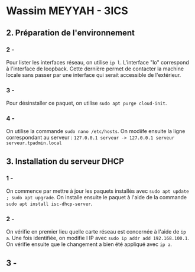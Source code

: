 # Wassim MEYYAH - 3ICS

## 2. Préparation de l'environnement

### 2 - 
Pour lister les interfaces réseau, on utilise ```ip l```. L'interface "lo" correspond à l'interface de loopback. Cette dernière permet de contacter la machine locale sans passer par une interface qui serait accessible de l'extérieur.

### 3 - 
Pour désinstaller ce paquet, on utilise ```sudo apt purge cloud-init```.

### 4 - 
On utilise la commande ```sudo nano /etc/hosts```. On modiife ensuite la ligne correspondant au serveur :
```127.0.0.1 serveur -> 127.0.0.1 serveur serveur.tpadmin.local```

## 3. Installation du serveur DHCP 

### 1 - 
On commence par mettre à jour les paquets installés avec ```sudo apt update ; sudo apt upgrade```. 
On installe ensuite le paquet à l'aide de la commande ```sudo apt install isc-dhcp-server```.

### 2 - 
On vérifie en premier lieu quelle carte réseau est concernée à l'aide de ```ip a```. Une fois identifiée, on modifie l IP avec ```sudo ip addr add 192.168.100.1```. On vérifie ensuite que le changement a bien été appliqué avec ```ip a```.

## 3 - 
